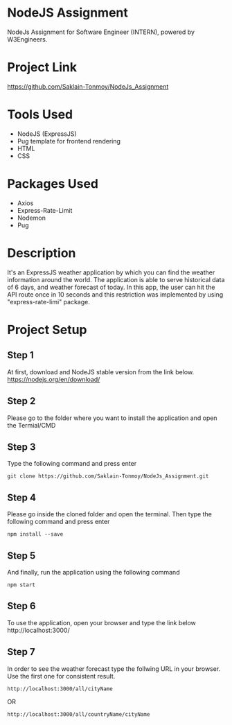 # NodeJS Assignment
NodeJs Assignment for Software Engineer (INTERN), powered by W3Engineers.

# Project Link
https://github.com/Saklain-Tonmoy/NodeJs_Assignment

# Tools Used
* NodeJS (ExpressJS)
* Pug template for frontend rendering
* HTML
* CSS

# Packages Used
* Axios
* Express-Rate-Limit
* Nodemon 
* Pug

# Description
It's an ExpressJS weather application by which you can find the weather information around the world. The application is able to serve historical data of 6 days, and weather forecast of today. In this app, the user can hit the API route once in 10 seconds and this restriction was implemented by using "express-rate-limi" package.

# Project Setup
## Step 1
At first, download and NodeJS stable version from the link below.
https://nodejs.org/en/download/
## Step 2
Please go to the folder where you want to install the application and open the Termial/CMD
## Step 3
Type the following command and press enter
```
git clone https://github.com/Saklain-Tonmoy/NodeJs_Assignment.git
```
## Step 4
Please go inside the cloned folder and open the terminal. Then type the following command and press enter
```
npm install --save
```
## Step 5
And finally, run the application using the following command
```
npm start
```
## Step 6 
To use the application, open your browser and type the link below
http://localhost:3000/
## Step 7
In order to see the weather forecast type the follwing URL in your browser. Use the first one for consistent result.
```
http://localhost:3000/all/cityName
```

OR

```
http://localhost:3000/all/countryName/cityName
```

